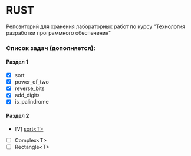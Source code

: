 # RUST

Репозиторий для хранения лабораторных работ по курсу   "Технология разработки программного обеспечения"

### Список задач (дополняется):

#### Раздел 1
- [x] sort
- [x] power\_of\_two
- [x] reverse\_bits
- [x] add\_digits
- [x] is\_palindrome

#### Раздел 2
- [V] [sort\<T\>](sort_gen)
- [ ] Complex\<T\>
- [ ] Rectangle\<T\>
